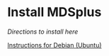 # Install MDSplus

_Directions to install here_

[Instructions for Debian (Ubuntu)](install/debian.md)